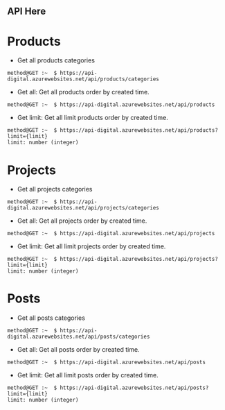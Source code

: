 ## API Here


# Products 

- Get all products categories 

```console
method@GET :~  $ https://api-digital.azurewebsites.net/api/products/categories
```

- Get all: Get all products order by created time. 
```console
method@GET :~  $ https://api-digital.azurewebsites.net/api/products
```

- Get limit: Get all limit products order by created time. 
```console
method@GET :~  $ https://api-digital.azurewebsites.net/api/products?limit={limit}
limit: number (integer)
```

# Projects

- Get all projects categories 

```console
method@GET :~  $ https://api-digital.azurewebsites.net/api/projects/categories
```

- Get all: Get all projects order by created time. 
```console
method@GET :~  $ https://api-digital.azurewebsites.net/api/projects
```

- Get limit: Get all limit projects order by created time. 
```console
method@GET :~  $ https://api-digital.azurewebsites.net/api/projects?limit={limit}
limit: number (integer)
```


# Posts

- Get all posts categories 

```console
method@GET :~  $ https://api-digital.azurewebsites.net/api/posts/categories
```

- Get all: Get all posts order by created time. 
```console
method@GET :~  $ https://api-digital.azurewebsites.net/api/posts
```

- Get limit: Get all limit posts order by created time. 
```console
method@GET :~  $ https://api-digital.azurewebsites.net/api/posts?limit={limit}
limit: number (integer)
```
